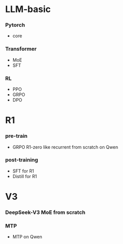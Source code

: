 # LLM-basic
### Pytorch
+ core

### Transformer
+ MoE
+ SFT

### RL
+ PPO
+ GRPO
+ DPO




# R1
### pre-train
+ GRPO 
  R1-zero like recurrent from scratch on Qwen 

### post-training
+ SFT for R1
+ Distill for R1

# V3
### DeepSeek-V3 MoE from scratch  

### MTP
+ MTP on Qwen




